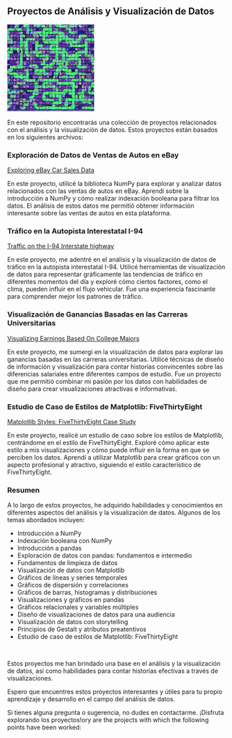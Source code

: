 ## Proyectos de Análisis y Visualización de Datos


<img src="READ.jpeg" alt="README" style="width:200px;"/>



En este repositorio encontrarás una colección de proyectos relacionados con el análisis y la visualización de datos. Estos proyectos están basados en los siguientes archivos:

### Exploración de Datos de Ventas de Autos en eBay
[Exploring eBay Car Sales Data](https://github.com/albertjimrod/data-projects/blob/main/02%20Data_Analisis_Visualization/00_Numpy%20introduction/Exploring%20Ebay%20Car%20Sales%20Data%20v2.ipynb)

En este proyecto, utilicé la biblioteca NumPy para explorar y analizar datos relacionados con las ventas de autos en eBay. Aprendí sobre la introducción a NumPy y cómo realizar indexación booleana para filtrar los datos. El análisis de estos datos me permitió obtener información interesante sobre las ventas de autos en esta plataforma.

### Tráfico en la Autopista Interestatal I-94
[Traffic on the I-94 Interstate highway](https://github.com/albertjimrod/data-projects/blob/main/02%20Data_Analisis_Visualization/01_Data%20Visualization%20Fundamentals/Traffic%20on%20the%20I-94%20Interstate%20highway.ipynb)

En este proyecto, me adentré en el análisis y la visualización de datos de tráfico en la autopista interestatal I-94. Utilicé herramientas de visualización de datos para representar gráficamente las tendencias de tráfico en diferentes momentos del día y exploré cómo ciertos factores, como el clima, pueden influir en el flujo vehicular. Fue una experiencia fascinante para comprender mejor los patrones de tráfico.

###  Visualización de Ganancias Basadas en las Carreras Universitarias
[Visualizing Earnings Based On College Majors](https://github.com/albertjimrod/data-projects/blob/main/02%20Data_Analisis_Visualization/02_Storytelling%20Data%20Visualization%20and%20Information%20Design/Visualizing%20Earnings%20Based%20On%20College%20Majors/Guided%20Project%20Visualizing%20Earnings%20Based%20On%20College%20Majors_version_DQ.ipynb)

En este proyecto, me sumergí en la visualización de datos para explorar las ganancias basadas en las carreras universitarias. Utilicé técnicas de diseño de información y visualización para contar historias convincentes sobre las diferencias salariales entre diferentes campos de estudio. Fue un proyecto que me permitió combinar mi pasión por los datos con habilidades de diseño para crear visualizaciones atractivas e informativas.

### Estudio de Caso de Estilos de Matplotlib: FiveThirtyEight
[Matplotlib Styles: FiveThirtyEight Case Study](https://github.com/albertjimrod/data-projects/blob/main/02%20Data_Analisis_Visualization/03_Matplotlib%20Styles%20FiveThirtyEight%20Case%20Study/Matplotlib%20Styles%20FiveThirtyEight%20Case%20Study.ipynb)


En este proyecto, realicé un estudio de caso sobre los estilos de Matplotlib, centrándome en el estilo de FiveThirtyEight. Exploré cómo aplicar este estilo a mis visualizaciones y cómo puede influir en la forma en que se perciben los datos. Aprendí a utilizar Matplotlib para crear gráficos con un aspecto profesional y atractivo, siguiendo el estilo característico de FiveThirtyEight.

### Resumen

A lo largo de estos proyectos, he adquirido habilidades y conocimientos en diferentes aspectos del análisis y la visualización de datos. Algunos de los temas abordados incluyen:

- Introducción a NumPy
- Indexación booleana con NumPy
- Introducción a pandas
- Exploración de datos con pandas: fundamentos e intermedio
- Fundamentos de limpieza de datos
- Visualización de datos con Matplotlib
- Gráficos de líneas y series temporales
- Gráficos de dispersión y correlaciones
- Gráficos de barras, histogramas y distribuciones
- Visualizaciones y gráficos en pandas
- Gráficos relacionales y variables múltiples
- Diseño de visualizaciones de datos para una audiencia
- Visualización de datos con storytelling
- Principios de Gestalt y atributos preatentivos
- Estudio de caso de estilos de Matplotlib: FiveThirtyEight

<br>

Estos proyectos me han brindado una base en el análisis y la visualización de datos, así como habilidades para contar historias efectivas a través de visualizaciones. 

Espero que encuentres estos proyectos interesantes y útiles para tu propio aprendizaje y desarrollo en el campo del análisis de datos.

Si tienes alguna pregunta o sugerencia, no dudes en contactarme. ¡Disfruta explorando los proyectos!ory are the projects with which the following points have been worked:

